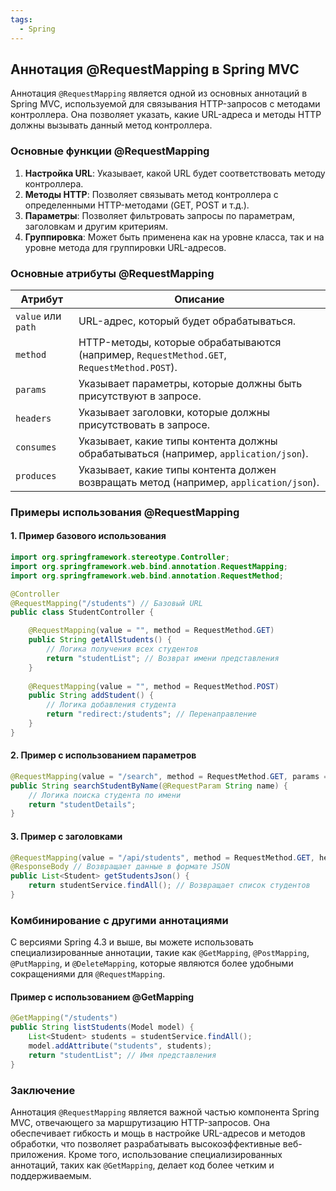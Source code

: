 ```yaml
---
tags:
  - Spring
---
```


## Аннотация @RequestMapping в Spring MVC

Аннотация `@RequestMapping` является одной из основных аннотаций в Spring MVC, используемой для связывания HTTP-запросов с методами контроллера. Она позволяет указать, какие URL-адреса и методы HTTP должны вызывать данный метод контроллера.

### Основные функции @RequestMapping

1. **Настройка URL**: Указывает, какой URL будет соответствовать методу контроллера.
2. **Методы HTTP**: Позволяет связывать метод контроллера с определенными HTTP-методами (GET, POST и т.д.).
3. **Параметры**: Позволяет фильтровать запросы по параметрам, заголовкам и другим критериям.
4. **Группировка**: Может быть применена как на уровне класса, так и на уровне метода для группировки URL-адресов.

### Основные атрибуты @RequestMapping

| Атрибут               | Описание                                                                                                     |
|-----------------------|--------------------------------------------------------------------------------------------------------------|
| `value` или `path`    | URL-адрес, который будет обрабатываться.                                                                    |
| `method`              | HTTP-методы, которые обрабатываются (например, `RequestMethod.GET`, `RequestMethod.POST`).                   |
| `params`              | Указывает параметры, которые должны быть присутствуют в запросе.                                            |
| `headers`             | Указывает заголовки, которые должны присутствовать в запросе.                                               |
| `consumes`            | Указывает, какие типы контента должны обрабатываться (например, `application/json`).                        |
| `produces`            | Указывает, какие типы контента должен возвращать метод (например, `application/json`).                     |

### Примеры использования @RequestMapping

#### 1. Пример базового использования

```java
import org.springframework.stereotype.Controller;
import org.springframework.web.bind.annotation.RequestMapping;
import org.springframework.web.bind.annotation.RequestMethod;

@Controller
@RequestMapping("/students") // Базовый URL
public class StudentController {

    @RequestMapping(value = "", method = RequestMethod.GET)
    public String getAllStudents() {
        // Логика получения всех студентов
        return "studentList"; // Возврат имени представления
    }
    
    @RequestMapping(value = "", method = RequestMethod.POST)
    public String addStudent() {
        // Логика добавления студента
        return "redirect:/students"; // Перенаправление
    }
}
```

#### 2. Пример с использованием параметров

```java
@RequestMapping(value = "/search", method = RequestMethod.GET, params = "name")
public String searchStudentByName(@RequestParam String name) {
    // Логика поиска студента по имени
    return "studentDetails";
}
```

#### 3. Пример с заголовками

```java
@RequestMapping(value = "/api/students", method = RequestMethod.GET, headers = "Accept=application/json")
@ResponseBody // Возвращает данные в формате JSON
public List<Student> getStudentsJson() {
    return studentService.findAll(); // Возвращает список студентов
}
```

### Комбинирование с другими аннотациями

С версиями Spring 4.3 и выше, вы можете использовать специализированные аннотации, такие как `@GetMapping`, `@PostMapping`, `@PutMapping`, и `@DeleteMapping`, которые являются более удобными сокращениями для `@RequestMapping`.

#### Пример с использованием @GetMapping

```java
@GetMapping("/students")
public String listStudents(Model model) {
    List<Student> students = studentService.findAll();
    model.addAttribute("students", students);
    return "studentList"; // Имя представления
}
```

### Заключение

Аннотация `@RequestMapping` является важной частью компонента Spring MVC, отвечающего за маршрутизацию HTTP-запросов. Она обеспечивает гибкость и мощь в настройке URL-адресов и методов обработки, что позволяет разрабатывать высокоэффективные веб-приложения. Кроме того, использование специализированных аннотаций, таких как `@GetMapping`, делает код более четким и поддерживаемым.